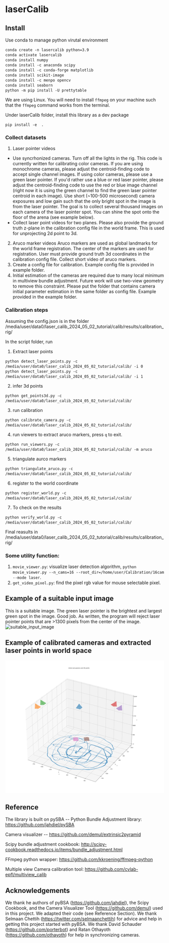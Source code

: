 # laserCalib 

## Install

Use conda to manage python virutal environment 

```
conda create -n lasercalib python=3.9
conda activate lasercalib
conda install numpy
conda install -c anaconda scipy 
conda install -c conda-forge matplotlib 
conda install scikit-image
conda install -c menpo opencv
conda install seaborn
python -m pip install -U prettytable
```
We are using Linux. You will need to install `ffmpeg` on your machine such that the `ffmpeg` command works from the terminal.  

Under laserCalib folder, install this library as a dev package
```
pip install -e  .
``` 

### Collect datasets  
1. Laser pointer videos  
- Use syncrhonized cameras. Turn off all the lights in the rig. This code is currently written for calibrating color cameras. If you are using monochrome cameras, please adjust the centroid-finding code to accept single channel images. If using color cameras, please use a green laser pointer. If you'd rather use a blue or red laser pointer, please adjust the centroid-finding code to use the red or blue image channel (right now it is using the green channel to find the green laser pointer centroid in each image). Use short (~100-500 microsecond) camera exposures and low gain such that the only bright spot in the image is from the laser pointer. The goal is to collect several thousand images on each camera of the laser pointer spot. You can shine the spot onto the floor of the arena (see example below). 
- Collect laser point videos for two planes. Please also provide the ground truth z-plane in the calibration config file in the world frame. This is used for unprojecting 2d point to 3d. 
2. Aruco marker videos 
Aruco markers are used as global landmarks for the world frame registration. The center of the markers are used for registration. User must provide ground truth 3d coordinates in the calibration config file. Collect short video of aruco markers.
3. Create a config file for calibration. Example config file is provided in example folder. 
4. Initial estimation of the cameras are required due to many local minimum in multiview bundle adjustment. Future work will use two-view geometry to remove this constraint. Please put the folder that contains camera initial parameter estimation in the same folder as config file. Example provided in the example folder.  

### Calibration steps
Assuming the config.json is in the folder /media/user/data0/laser_calib_2024_05_02_tutorial/calib/results/calibration_rig/

In the script folder, run 
1. Extract laser points
```
python detect_laser_points.py -c /media/user/data0/laser_calib_2024_05_02_tutorial/calib/ -i 0
python detect_laser_points.py -c /media/user/data0/laser_calib_2024_05_02_tutorial/calib/ -i 1
```

2. infer 3d points
```
python get_points3d.py -c /media/user/data0/laser_calib_2024_05_02_tutorial/calib/
```

3. run calibration
```
python calibrate_camera.py -c /media/user/data0/laser_calib_2024_05_02_tutorial/calib/
```

4. run viewers to extract aruco markers, press `q` to exit.  
```
python run_viewers.py -c /media/user/data0/laser_calib_2024_05_02_tutorial/calib/ -m aruco
```

5. triangulate aurco markers
```
python triangulate_aruco.py -c /media/user/data0/laser_calib_2024_05_02_tutorial/calib/
```

6. register to the world coordinate
```
python register_world.py -c /media/user/data0/laser_calib_2024_05_02_tutorial/calib/
```

7. To check on the results
```
python verify_world.py -c /media/user/data0/laser_calib_2024_05_02_tutorial/calib/
```

Final reasults in /media/user/data0/laser_calib_2024_05_02_tutorial/calib/results/calibration_rig/


### Some utility function:
1. `movie_viewer.py`: visualize laser detection algorithm, `python movie_viewer.py --n_cams=16 --root_dir=/home/user/Calibration/16cam --mode laser`. 
2. `get_video_pixel.py`: find the pixel rgb value for mouse selectable pixel. 

## Example of a suitable input image  
This is a suitable image. The green laser pointer is the brightest and largest green spot in the image. Good job. As written, the program will reject laser pointer points that are >1300 pixels from the center of the image.   
![suitable_input_image](README_images/suitable_input_image.png)  

## Example of calibrated cameras and extracted laser points in world space  
![laser_points_and_cam_positions](README_images/laser_points_and_cam_positions.png)  

## Reference  
The library is built on pySBA -- Python Bundle Adjustment library: https://github.com/jahdiel/pySBA  

Camera visualizer -- https://github.com/demul/extrinsic2pyramid  

Scipy bundle adjustment cookbook: http://scipy-cookbook.readthedocs.io/items/bundle_adjustment.html  

FFmpeg python wrapper: https://github.com/kkroening/ffmpeg-python  

Multiple view Camera calibration tool: https://github.com/cvlab-epfl/multiview_calib

## Acknowledgements  
We thank he authors of pyBSA (https://github.com/jahdiel), the Scipy Cookbook, and the Camera Visualizer Tool (https://github.com/demul) used in this project. We adapted their code (see Reference Section). We thank Selmaan Chettih (https://twitter.com/selmaanchettih) for advice and help in getting this project started with pyBSA. We thank David Schauder (https://github.com/porterbot) and Ratan Othayoth (https://github.com/othayoth) for help in synchronizing cameras.  

